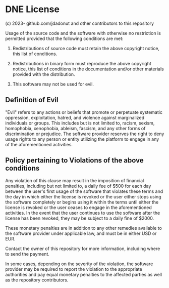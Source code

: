 # DNE License

(c) 2023- github.com/jdadonut and other contributors to this repository

Usage of the source code and the software with otherwise no restriction is permitted provided that the following conditions are met:

1. Redistributions of source code must retain the above copyright notice, this list of conditions.

2. Redistributions in binary form must reproduce the above copyright notice, this list of conditions in the documentation and/or other materials provided with the distribution.

3. This software may not be used for evil.

## Definition of Evil

"Evil" refers to any actions or beliefs that promote or perpetuate systematic oppression, exploitation, hatred, and violence against marginalized individuals or groups. This includes but is not limited to, racism, sexism, homophobia, xenophobia, ableism, fascism, and any other forms of discrimination or prejudice. The software provider reserves the right to deny usage rights to any person or entity utilizing the platform to engage in any of the aforementioned activities.

## Policy pertaining to Violations of the above conditions

Any violation of this clause may result in the imposition of financial penalties, including but not limited to, a daily fee of $500 for each day between the user's first usage of the software that violates these terms and the day in which either the license is revoked or the user either stops using the software completely or begins using it within the terms until either the license is revoked or the user ceases to engage in the aforementioned activities. In the event that the user continues to use the software after the license has been revoked, they may be subject to a daily fine of $2000.

These monetary penalties are in addition to any other remedies available to the software provider under applicable law, and must be in either USD or EUR.

Contact the owner of this repository for more information, including where to send the payment.

In some cases, depending on the severity of the violation, the software provider may be required to report the violation to the appropriate authorities and pay equal monetary penalties to the affected parties as well as the repository contributors.